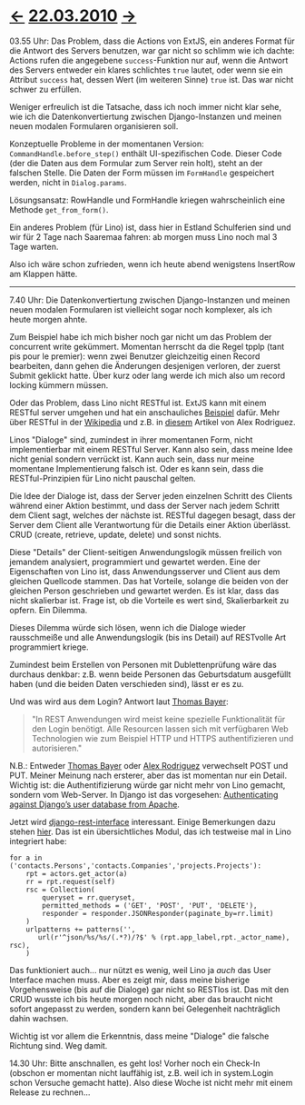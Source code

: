 # [←](20100319.md) [22.03.2010](20100322.md) [→](20100323.md) #

03.55 Uhr: Das Problem, dass die Actions von ExtJS, ein anderes Format für die Antwort des Servers benutzen, war gar nicht so schlimm wie ich dachte: Actions rufen die angegebene `success`-Funktion nur auf, wenn die Antwort des Servers entweder ein klares schlichtes `true` lautet, oder wenn sie ein Attribut `success` hat, dessen Wert (im weiteren Sinne) `true` ist. Das war nicht schwer zu erfüllen.

Weniger erfreulich ist die Tatsache, dass ich noch immer nicht klar sehe, wie ich die Datenkonvertiertung zwischen Django-Instanzen und meinen neuen modalen Formularen organisieren soll.

Konzeptuelle Probleme in der momentanen Version: `CommandHandle.before_step()` enthält UI-spezifischen Code. Dieser Code (der die Daten aus dem Formular zum Server rein holt), steht an der falschen Stelle. Die Daten der Form müssen im `FormHandle` gespeichert werden, nicht in `Dialog.params`.

Lösungsansatz: RowHandle und FormHandle kriegen wahrscheinlich eine Methode `get_from_form()`.

Ein anderes Problem (für Lino) ist, dass hier in Estland Schulferien sind und wir für 2 Tage nach Saaremaa fahren: ab morgen muss Lino noch mal 3 Tage warten.

Also ich wäre schon zufrieden, wenn ich heute abend wenigstens InsertRow am Klappen hätte.


---


7.40 Uhr: Die Datenkonvertiertung zwischen Django-Instanzen und meinen neuen modalen Formularen ist vielleicht sogar noch komplexer, als ich heute morgen ahnte.

Zum Beispiel habe ich mich bisher noch gar nicht um das Problem der concurrent write gekümmert. Momentan herrscht da die Regel tpplp (tant pis pour le premier): wenn zwei Benutzer gleichzeitig einen Record bearbeiten, dann gehen die Änderungen desjenigen verloren, der zuerst Submit geklickt hatte. Über kurz oder lang werde ich mich also um record locking kümmern müssen.

Oder das Problem, dass Lino nicht RESTful ist.
ExtJS kann mit einem RESTful server umgehen und hat ein anschauliches [Beispiel](http://www.extjs.com/deploy/dev/examples/restful/restful.html) dafür. Mehr über RESTful in der [Wikipedia](http://de.wikipedia.org/wiki/Representational_State_Transfer)
und z.B. in
[diesem](http://www.ibm.com/developerworks/webservices/library/ws-restful/) Artikel von Alex Rodriguez.

Linos "Dialoge" sind, zumindest in ihrer momentanen Form, nicht implementierbar mit einem RESTful Server. Kann also sein, dass meine Idee nicht genial sondern verrückt ist. Kann auch sein, dass nur meine momentane Implementierung falsch ist. Oder es kann sein, dass die RESTful-Prinzipien für Lino nicht pauschal gelten.

Die Idee der Dialoge ist, dass der Server jeden einzelnen Schritt des Clients während einer Aktion bestimmt, und dass der Server nach jedem Schritt dem Client sagt, welches der nächste ist. RESTful dagegen besagt, dass der Server dem Client alle Verantwortung für die Details einer Aktion überlässt. CRUD (create, retrieve, update, delete) und sonst nichts.

Diese "Details" der Client-seitigen Anwendungslogik müssen freilich von jemandem analysiert, programmiert und gewartet werden. Eine der Eigenschaften von Lino ist, dass Anwendungsserver und Client aus dem gleichen Quellcode stammen. Das hat Vorteile, solange die beiden von der gleichen Person geschrieben und gewartet werden. Es ist klar, dass das nicht skalierbar ist. Frage ist, ob die Vorteile es wert sind, Skalierbarkeit zu opfern. Ein Dilemma.

Dieses Dilemma würde sich lösen, wenn ich die Dialoge wieder rausschmeiße und alle Anwendungslogik (bis ins Detail) auf RESTvolle Art programmiert kriege.

Zumindest beim Erstellen von Personen mit Dublettenprüfung wäre das durchaus denkbar: z.B. wenn beide Personen das Geburtsdatum ausgefüllt haben (und die beiden Daten verschieden sind), lässt er es zu.

Und was wird aus dem Login? Antwort laut [Thomas Bayer](http://www.oio.de/public/xml/rest-webservices.htm):

> "In REST Anwendungen wird meist keine spezielle Funktionalität für den Login benötigt.
> Alle Resourcen lassen sich mit verfügbaren Web Technologien wie zum Beispiel HTTP und
> HTTPS authentifizieren und autorisieren."

N.B.: Entweder [Thomas Bayer](http://www.oio.de/public/xml/rest-webservices.htm) oder
[Alex Rodriguez](http://www.ibm.com/developerworks/webservices/library/ws-restful/) verwechselt POST und PUT. Meiner Meinung nach ersterer, aber das ist momentan nur ein Detail. Wichtig ist: die Authentifizierung würde gar nicht mehr von Lino gemacht, sondern vom Web-Server. In Django ist das vorgesehen: [Authenticating against Django’s user database from Apache](http://docs.djangoproject.com/en/dev/howto/apache-auth/).

Jetzt wird [django-rest-interface](http://code.google.com/p/django-rest-interface) interessant. Einige Bemerkungen dazu stehen
[hier](http://stackoverflow.com/questions/212941/using-django-rest-interface).
Das ist ein übersichtliches Modul, das ich testweise mal in Lino integriert habe:

```
for a in ('contacts.Persons','contacts.Companies','projects.Projects'):
    rpt = actors.get_actor(a)
    rr = rpt.request(self)
    rsc = Collection(
        queryset = rr.queryset,
        permitted_methods = ('GET', 'POST', 'PUT', 'DELETE'),
        responder = responder.JSONResponder(paginate_by=rr.limit)
    )
    urlpatterns += patterns('',
       url(r'^json/%s/%s/(.*?)/?$' % (rpt.app_label,rpt._actor_name), rsc),
    )

```

Das funktioniert auch... nur nützt es wenig, weil Lino ja _auch_ das User Interface machen muss. Aber es zeigt mir, dass meine bisherige Vorgehensweise (bis auf die Dialoge) gar nicht so RESTlos ist. Das mit den CRUD wusste ich bis heute morgen noch nicht, aber das braucht nicht sofort angepasst zu werden, sondern kann bei Gelegenheit nachträglich dahin wachsen.

Wichtig ist vor allem die Erkenntnis, dass meine "Dialoge" die falsche Richtung sind. Weg damit.

14.30 Uhr: Bitte anschnallen, es geht los! Vorher noch ein Check-In (obschon er momentan nicht lauffähig ist, z.B. weil ich in system.Login schon Versuche gemacht hatte). Also diese Woche ist nicht mehr mit einem Release zu rechnen...